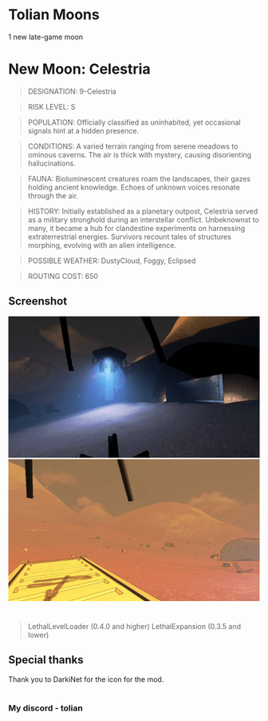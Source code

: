 # Tolian Moons


1 new late-game moon 

# New Moon: Celestria
>DESIGNATION: 9-Celestria

>RISK LEVEL: S

>POPULATION: Officially classified as uninhabited, yet occasional signals hint at a hidden presence.

>CONDITIONS:  A varied terrain ranging from serene meadows to ominous caverns. The air is thick with mystery, causing disorienting hallucinations.


>FAUNA:  Bioluminescent creatures roam the landscapes, their gazes holding ancient knowledge. Echoes of unknown voices resonate through the air.


>HISTORY: Initially established as a planetary outpost, Celestria served as a military stronghold during an interstellar conflict. Unbeknownst to many, it became a hub for clandestine experiments on harnessing extraterrestrial energies. Survivors recount tales of structures morphing, evolving with an alien intelligence.


>POSSIBLE WEATHER: DustyCloud, Foggy, Eclipsed

>ROUTING COST: 650


## Screenshot
![Screenshot_1](https://raw.githubusercontent.com/Toliann/Celestria/main/Screenshot/2.png)
![Screenshot_1](https://raw.githubusercontent.com/Toliann/Celestria/main/Screenshot/1.png)

#
> LethalLevelLoader (0.4.0 and higher)
> LethalExpansion (0.3.5 and lower)

## Special thanks

Thank you to DarkiNet for the icon for the mod.

#
### My discord - tolian


